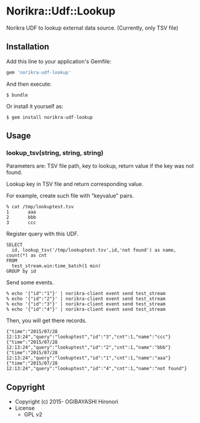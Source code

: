 # Norikra::Udf::Lookup

Norikra UDF to lookup external data source. (Currently, only TSV file)

## Installation

Add this line to your application's Gemfile:

```ruby
gem 'norikra-udf-lookup'
```

And then execute:

    $ bundle

Or install it yourself as:

    $ gem install norikra-udf-lookup

## Usage


### lookup_tsv(string, string, string)

Parameters are: TSV file path, key to lookup, return value if the key was not found.

Lookup key in TSV file and return corresponding value.

For example, create such file with "key<tab>value" pairs.

```
% cat /tmp/lookuptest.tsv 
1       aaa
2       bbb
3       ccc
```

Register query with this UDF.

```
SELECT
  id, lookup_tsv('/tmp/lookuptest.tsv',id,'not found') as name, count(*) as cnt
FROM
  test_stream.win:time_batch(1 min)
GROUP by id
```

Send some events.

```
% echo '{"id":"1"}' | norikra-client event send test_stream
% echo '{"id":"2"}' | norikra-client event send test_stream
% echo '{"id":"3"}' | norikra-client event send test_stream
% echo '{"id":"4"}' | norikra-client event send test_stream
```

Then, you will get there records.

```
{"time":"2015/07/28 12:13:24","query":"lookuptest","id":"3","cnt":1,"name":"ccc"}
{"time":"2015/07/28 12:13:24","query":"lookuptest","id":"2","cnt":1,"name":"bbb"}
{"time":"2015/07/28 12:13:24","query":"lookuptest","id":"1","cnt":1,"name":"aaa"}
{"time":"2015/07/28 12:13:24","query":"lookuptest","id":"4","cnt":1,"name":"not found"}
```

## Copyright

* Copyright (c) 2015- OGIBAYASHI Hironori
* License
    * GPL v2
